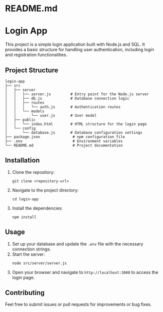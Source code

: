 # README.md

# Login App

This project is a simple login application built with Node.js and SQL. It provides a basic structure for handling user authentication, including login and registration functionalities.

## Project Structure

```
login-app
├── src
│   ├── server
│   │   ├── server.js         # Entry point for the Node.js server
│   │   ├── db.js             # Database connection logic
│   │   ├── routes
│   │   │   └── auth.js       # Authentication routes
│   │   └── models
│   │       └── user.js       # User model
│   ├── public
│   │   └── index.html        # HTML structure for the login page
│   └── config
│       └── database.js       # Database configuration settings
├── package.json               # npm configuration file
├── .env                       # Environment variables
└── README.md                  # Project documentation
```

## Installation

1. Clone the repository:
   ```
   git clone <repository-url>
   ```
2. Navigate to the project directory:
   ```
   cd login-app
   ```
3. Install the dependencies:
   ```
   npm install
   ```

## Usage

1. Set up your database and update the `.env` file with the necessary connection strings.
2. Start the server:
   ```
   node src/server/server.js
   ```
3. Open your browser and navigate to `http://localhost:3000` to access the login page.

## Contributing

Feel free to submit issues or pull requests for improvements or bug fixes.